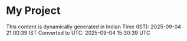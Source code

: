 # My Project

This content is dynamically generated in Indian Time (IST): 2025-09-04 21:00:39 IST
Converted to UTC: 2025-09-04 15:30:39 UTC
